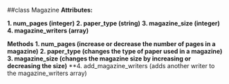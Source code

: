 ##class Magazine
**Attributes:**  

**1. num_pages (integer)**
**2. paper_type (string)**
**3. magazine_size (integer)**
**4. magazine_writers (array)**  

**Methods**
**1. num_pages (increase or decrease the number of pages in a magazine)**
**2. paper_type (changes the type of paper used in a magazine)**
**3. magazine_size (changes the magazine size by increasing or decreasing the size)**
**4. add_magazine_writers (adds another writer to the magazine_writers array)



 
